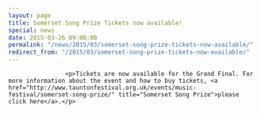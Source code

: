 ```yaml
---
layout: page
title: Somerset Song Prize Tickets now available!
special: news
date: 2015-03-26 09:00:00
permalink: "/news/2015/03/somerset-song-prize-tickets-now-available/"
redirect_from: "/2015/03/somerset-song-prize-tickets-now-available/"
---
```

<section>

                    
                    <p>Tickets are now available for the Grand Final. For more information about the event and how to buy tickets, <a href="http://www.tauntonfestival.org.uk/events/music-festival/somerset-song-prize/" title="Somerset Song Prize">please click here</a>.</p>

                
</section>
